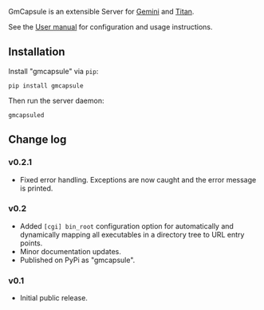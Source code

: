 GmCapsule is an extensible Server for [Gemini](https://gemini.circumlunar.space/) and [Titan](gemini://transjovian.org/titan).

See the [User manual](https://geminispace.org/gmcapsule/) for configuration and usage instructions.

## Installation

Install "gmcapsule" via `pip`:

    pip install gmcapsule

Then run the server daemon:

    gmcapsuled

## Change log

### v0.2.1
* Fixed error handling. Exceptions are now caught and the error message is printed.

### v0.2
* Added `[cgi] bin_root` configuration option for automatically and dynamically mapping all executables in a directory tree to URL entry points.
* Minor documentation updates.
* Published on PyPi as "gmcapsule".

### v0.1
* Initial public release.
